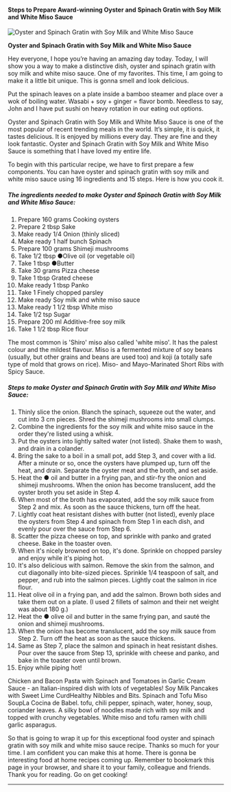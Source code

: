             

#### Steps to Prepare Award-winning Oyster and Spinach Gratin with Soy Milk and White Miso Sauce

![Oyster and Spinach Gratin with Soy Milk and White Miso Sauce](https://img-global.cpcdn.com/recipes/5360586457088000/751x532cq70/oyster-and-spinach-gratin-with-soy-milk-and-white-miso-sauce-recipe-main-photo.jpg)

**Oyster and Spinach Gratin with Soy Milk and White Miso Sauce**

Hey everyone, I hope you’re having an amazing day today. Today, I will show you a way to make a distinctive dish, oyster and spinach gratin with soy milk and white miso sauce. One of my favorites. This time, I am going to make it a little bit unique. This is gonna smell and look delicious.

Put the spinach leaves on a plate inside a bamboo steamer and place over a wok of boiling water. Wasabi + soy + ginger = flavor bomb. Needless to say, John and I have put sushi on heavy rotation in our eating out options.

Oyster and Spinach Gratin with Soy Milk and White Miso Sauce is one of the most popular of recent trending meals in the world. It’s simple, it is quick, it tastes delicious. It is enjoyed by millions every day. They are fine and they look fantastic. Oyster and Spinach Gratin with Soy Milk and White Miso Sauce is something that I have loved my entire life.

To begin with this particular recipe, we have to first prepare a few components. You can have oyster and spinach gratin with soy milk and white miso sauce using 16 ingredients and 15 steps. Here is how you cook it.

##### The ingredients needed to make Oyster and Spinach Gratin with Soy Milk and White Miso Sauce:

1.  Prepare 160 grams Cooking oysters
2.  Prepare 2 tbsp Sake
3.  Make ready 1/4 Onion (thinly sliced)
4.  Make ready 1 half bunch Spinach
5.  Prepare 100 grams Shimeji mushrooms
6.  Take 1/2 tbsp ●Olive oil (or vegetable oil)
7.  Take 1 tbsp ●Butter
8.  Take 30 grams Pizza cheese
9.  Take 1 tbsp Grated cheese
10.  Make ready 1 tbsp Panko
11.  Take 1 Finely chopped parsley
12.  Make ready Soy milk and white miso sauce
13.  Make ready 1 1/2 tbsp White miso
14.  Take 1/2 tsp Sugar
15.  Prepare 200 ml Additive-free soy milk
16.  Take 1 1/2 tbsp Rice flour

The most common is 'Shiro' miso also called 'white miso'. It has the palest colour and the mildest flavour. Miso is a fermented mixture of soy beans (usually, but other grains and beans are used too) and koji (a totally safe type of mold that grows on rice). Miso- and Mayo-Marinated Short Ribs with Spicy Sauce.

##### Steps to make Oyster and Spinach Gratin with Soy Milk and White Miso Sauce:

1.  Thinly slice the onion. Blanch the spinach, squeeze out the water, and cut into 3 cm pieces. Shred the shimeji mushrooms into small clumps.
2.  Combine the ingredients for the soy milk and white miso sauce in the order they're listed using a whisk.
3.  Put the oysters into lightly salted water (not listed). Shake them to wash, and drain in a colander.
4.  Bring the sake to a boil in a small pot, add Step 3, and cover with a lid. After a minute or so, once the oysters have plumped up, turn off the heat, and drain. Separate the oyster meat and the broth, and set aside.
5.  Heat the ● oil and butter in a frying pan, and stir-fry the onion and shimeji mushrooms. When the onion has become translucent, add the oyster broth you set aside in Step 4.
6.  When most of the broth has evaporated, add the soy milk sauce from Step 2 and mix. As soon as the sauce thickens, turn off the heat.
7.  Lightly coat heat resistant dishes with butter (not listed), evenly place the oysters from Step 4 and spinach from Step 1 in each dish, and evenly pour over the sauce from Step 6.
8.  Scatter the pizza cheese on top, and sprinkle with panko and grated cheese. Bake in the toaster oven.
9.  When it's nicely browned on top, it's done. Sprinkle on chopped parsley and enjoy while it's piping hot.
10.  It's also delicious with salmon. Remove the skin from the salmon, and cut diagonally into bite-sized pieces. Sprinkle 1/4 teaspoon of salt, and pepper, and rub into the salmon pieces. Lightly coat the salmon in rice flour.
11.  Heat olive oil in a frying pan, and add the salmon. Brown both sides and take them out on a plate. (I used 2 fillets of salmon and their net weight was about 180 g.)
12.  Heat the ● olive oil and butter in the same frying pan, and sauté the onion and shimeji mushrooms.
13.  When the onion has become translucent, add the soy milk sauce from Step 2. Turn off the heat as soon as the sauce thickens.
14.  Same as Step 7, place the salmon and spinach in heat resistant dishes. Pour over the sauce from Step 13, sprinkle with cheese and panko, and bake in the toaster oven until brown.
15.  Enjoy while piping hot!

Chicken and Bacon Pasta with Spinach and Tomatoes in Garlic Cream Sauce - an Italian-inspired dish with lots of vegetables! Soy Milk Pancakes with Sweet Lime CurdHealthy Nibbles and Bits. Spinach and Tofu Miso SoupLa Cocina de Babel. tofu, chili pepper, spinach, water, honey, soup, coriander leaves. A silky bowl of noodles made rich with soy milk and topped with crunchy vegetables. White miso and tofu ramen with chilli garlic asparagus.

So that is going to wrap it up for this exceptional food oyster and spinach gratin with soy milk and white miso sauce recipe. Thanks so much for your time. I am confident you can make this at home. There is gonna be interesting food at home recipes coming up. Remember to bookmark this page in your browser, and share it to your family, colleague and friends. Thank you for reading. Go on get cooking!

* * *